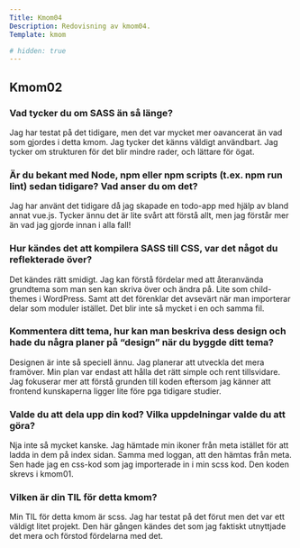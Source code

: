 ```yaml
---
Title: Kmom04
Description: Redovisning av kmom04.
Template: kmom

# hidden: true
---
```




<section>
    <h2>Kmom02</h2>
    <h3>Vad tycker du om SASS än så länge?</h3>
    <p>
        Jag har testat på det tidigare, men det var mycket mer oavancerat än vad som gjordes i detta kmom. Jag tycker det känns väldigt användbart.
        Jag tycker om strukturen för det blir mindre rader, och lättare för ögat.
    </p>
    <h3>Är du bekant med Node, npm eller npm scripts (t.ex. npm run lint) sedan tidigare? Vad anser du om det?</h3>
    <p>
       Jag har använt det tidigare då jag skapade en todo-app med hjälp av bland annat vue.js. Tycker ännu det är lite svårt att förstå allt, men jag förstår mer än vad jag gjorde innan i alla fall! 
    </p>
    <h3>Hur kändes det att kompilera SASS till CSS, var det något du reflekterade över?</h3>
    <p>
       Det kändes rätt smidigt. Jag kan förstå fördelar med att återanvända grundtema som man sen kan skriva över och ändra på. Lite som child-themes i WordPress.
       Samt att det förenklar det avsevärt när man importerar delar som moduler istället. Det blir inte så mycket i en och samma fil.
    </p>
    <h3>Kommentera ditt tema, hur kan man beskriva dess design och hade du några planer på “design” när du byggde ditt tema?</h3>
    <p>
       Designen är inte så speciell ännu. Jag planerar att utveckla det mera framöver. Min plan var endast att hålla det rätt simple och rent tillsvidare. Jag fokuserar mer att förstå grunden till koden eftersom jag känner att frontend kunskaperna ligger lite före pga tidigare studier.
    </p>
    <h3>Valde du att dela upp din kod? Vilka uppdelningar valde du att göra?</h3>
    <p>
       Nja inte så mycket kanske. Jag hämtade min ikoner från meta istället för att ladda in dem på index sidan. Samma med loggan, att den hämtas från meta. Sen hade jag en css-kod som jag importerade in i min scss kod. Den koden skrevs i kmom01.
    </p>
    <h3>Vilken är din TIL för detta kmom?</h3>
    <p>
       Min TIL för detta kmom är scss. Jag har testat på det förut men det var ett väldigt litet projekt. Den här gången kändes det som jag faktiskt utnyttjade det mera och förstod fördelarna med det.
    </p>
    
</section>

